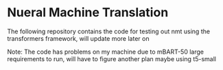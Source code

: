 # Nueral Machine Translation
The following repository contains the code for testing out nmt using the transformers framework, will update more later on

Note: The code has problems on my machine due to mBART-50 large requirements to run, will have to figure another plan maybe using t5-small
